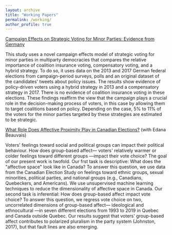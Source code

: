 ```yaml
---
layout: archive
title: "Working Papers"
permalink: /working/
author_profile: true
---
```


[Campaign Effects on Strategic Voting for Minor
Parties: Evidence from Germany](https://doi.org/10.13140/RG.2.2.27042.96961/1)

This study uses a novel campaign effects model of strategic voting for minor parties in multiparty democracies that compares the relative importance of coalition insurance voting, compensatory voting, and a hybrid strategy. To do so, it uses data on the 2013 and 2017 German federal elections from campaign-period surveys, polls and an original dataset of the candidates' tweets about policy issues. The results show evidence of policy-driven voters using a hybrid strategy in 2013 and a compensatory strategy in 2017. There is no evidence of coalition insurance voting in these elections. These findings reaffirm the view that the campaign plays a crucial role in the decision-making process of voters, in this case by allowing them to target coalitions based on policy. Depending on the case, 5% to 11% of the voters for the minor parties targeted by these strategies are estimated to be strategic. 

[What Role Does Affective Proximity Play in Canadian Elections?](https://doi.org/10.13140/RG.2.2.29053.49121/1) (with Edana Beauvais)

Voters' feelings toward social and political groups can impact their political behaviour. 
How does group-based affect— voters' relatively warmer or colder feelings toward different groups —impact their vote choice? 
The goal of our present work is twofold. Our frst task is descriptive:
What does the "affective space" look like in Canada? To answer this question, we use data
from the Canadian Election Study on feelings toward ethnic groups, sexual minorities, political
parties, and national groups (e.g., Canadians, Quebeckers, and Americans). We use unsupervised machine 
learning techniques to reduce the dimensionality of affective space in Canada.
Our second task is inferential: How does group-based affect impact vote choice? To answer this
question, we regress vote choice on two, uncorrelated dimensions of group-based affect— ideological and ethnocultural —in seven
different elections from 1993 to 2019 in Quebec and Canada
outside Quebec. Our results suggest that voters' group-based affect contributes to polarized
pluralism in the party system (Johnston, 2017), but that fault lines are also emerging.
